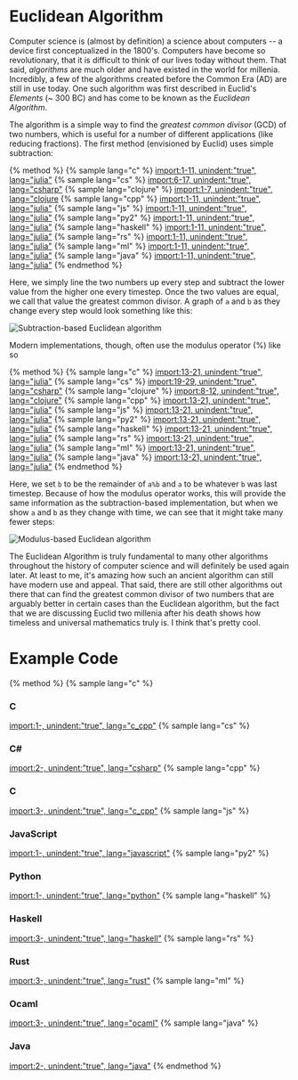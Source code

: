 <script>
MathJax.Hub.Queue(["Typeset",MathJax.Hub]);
</script>
$$ 
\newcommand{\d}{\mathrm{d}}
\newcommand{\bff}{\boldsymbol{f}}
\newcommand{\bfg}{\boldsymbol{g}}
\newcommand{\bfp}{\boldsymbol{p}}
\newcommand{\bfq}{\boldsymbol{q}}
\newcommand{\bfx}{\boldsymbol{x}}
\newcommand{\bfu}{\boldsymbol{u}}
\newcommand{\bfv}{\boldsymbol{v}}
\newcommand{\bfA}{\boldsymbol{A}}
\newcommand{\bfB}{\boldsymbol{B}}
\newcommand{\bfC}{\boldsymbol{C}}
\newcommand{\bfM}{\boldsymbol{M}}
\newcommand{\bfJ}{\boldsymbol{J}}
\newcommand{\bfR}{\boldsymbol{R}}
\newcommand{\bfT}{\boldsymbol{T}}
\newcommand{\bfomega}{\boldsymbol{\omega}}
\newcommand{\bftau}{\boldsymbol{\tau}}
$$

# Euclidean Algorithm

Computer science is (almost by definition) a science about computers -- a device first conceptualized in the 1800's. Computers have become so revolutionary, that it is difficult to think of our lives today without them. That said, *algorithms* are much older and have existed in the world for millenia. Incredibly, a few of the algorithms created before the Common Era (AD) are still in use today. One such algorithm was first described in Euclid's *Elements* (~ 300 BC) and has come to be known as the *Euclidean Algorithm*. 

The algorithm is a simple way to find the *greatest common divisor* (GCD) of two numbers, which is useful for a number of different applications (like reducing fractions). The first method (envisioned by Euclid) uses simple subtraction:

{% method %}
{% sample lang="c" %}
[import:1-11, unindent:"true", lang="julia"](code/pseudo/euclidean.pseudo)
{% sample lang="cs" %}
[import:6-17, unindent:"true", lang="csharp"](code/cs/EuclideanAlgorithmMdAdditional.cs)
{% sample lang="clojure" %}
[import:1-7, unindent:"true", lang="clojure](code/clojure/euclidean_example.clj)
{% sample lang="cpp" %}
[import:1-11, unindent:"true", lang="julia"](code/pseudo/euclidean.pseudo)
{% sample lang="js" %}
[import:1-11, unindent:"true", lang="julia"](code/pseudo/euclidean.pseudo)
{% sample lang="py2" %}
[import:1-11, unindent:"true", lang="julia"](code/pseudo/euclidean.pseudo)
{% sample lang="haskell" %}
[import:1-11, unindent:"true", lang="julia"](code/pseudo/euclidean.pseudo)
{% sample lang="rs" %}
[import:1-11, unindent:"true", lang="julia"](code/pseudo/euclidean.pseudo)
{% sample lang="ml" %}
[import:1-11, unindent:"true", lang="julia"](code/pseudo/euclidean.pseudo)
{% sample lang="java" %}
[import:1-11, unindent:"true", lang="julia"](code/pseudo/euclidean.pseudo)
{% endmethod %}

Here, we simply line the two numbers up every step and subtract the lower value from the higher one every timestep. Once the two values are equal, we call that value the greatest common divisor. A graph of `a` and `b` as they change every step would look something like this:

![Subtraction-based Euclidean algorithm](subtraction.png)

Modern implementations, though, often use the modulus operator (%) like so

{% method %}
{% sample lang="c" %}
[import:13-21, unindent:"true", lang="julia"](code/pseudo/euclidean.pseudo)
{% sample lang="cs" %}
[import:19-29, unindent:"true", lang="csharp"](code/cs/EuclideanAlgorithmMdAdditional.cs)
{% sample lang="clojure" %}
[import:8-12, unindent:"true", lang="clojure"](code/clojure/euclidean_example.clj)
{% sample lang="cpp" %}
[import:13-21, unindent:"true", lang="julia"](code/pseudo/euclidean.pseudo)
{% sample lang="js" %}
[import:13-21, unindent:"true", lang="julia"](code/pseudo/euclidean.pseudo)
{% sample lang="py2" %}
[import:13-21, unindent:"true", lang="julia"](code/pseudo/euclidean.pseudo)
{% sample lang="haskell" %}
[import:13-21, unindent:"true", lang="julia"](code/pseudo/euclidean.pseudo)
{% sample lang="rs" %}
[import:13-21, unindent:"true", lang="julia"](code/pseudo/euclidean.pseudo)
{% sample lang="ml" %}
[import:13-21, unindent:"true", lang="julia"](code/pseudo/euclidean.pseudo)
{% sample lang="java" %}
[import:13-21, unindent:"true", lang="julia"](code/pseudo/euclidean.pseudo)
{% endmethod %}

Here, we set `b` to be the remainder of `a%b` and `a` to be whatever `b` was last timestep. Because of how the modulus operator works, this will provide the same information as the subtraction-based implementation, but when we show `a` and `b` as they change with time, we can see that it might take many fewer steps:

![Modulus-based Euclidean algorithm](modulus.png)

The Euclidean Algorithm is truly fundamental to many other algorithms throughout the history of computer science and will definitely be used again later. At least to me, it's amazing how such an ancient algorithm can still have modern use and appeal. That said, there are still other algorithms out there that can find the greatest common divisor of two numbers that are arguably better in certain cases than the Euclidean algorithm, but the fact that we are discussing Euclid two millenia after his death shows how timeless and universal mathematics truly is. I think that's pretty cool.

# Example Code

{% method %}
{% sample lang="c" %}
### C
[import:1-, unindent:"true", lang="c_cpp"](code/c/euclidean_example.c)
{% sample lang="cs" %}
### C# #
[import:2-, unindent:"true", lang="csharp"](code/cs/EuclideanAlgorithmMdAdditional.cs)
{% sample lang="cpp" %}
### C
[import:3-, unindent:"true", lang="c_cpp"](code/c++/euclidean_example.cpp)
{% sample lang="js" %}
### JavaScript
[import:1-, unindent:"true", lang="javascript"](code/javascript/euclidean_example.js)
{% sample lang="py2" %}
### Python
[import:1-, unindent:"true", lang="python"](code/python2/euclidean_example.py)
{% sample lang="haskell" %}
### Haskell
[import:3-, unindent:"true", lang="haskell"](code/haskell/euclidean_example.hs)
{% sample lang="rs" %}
### Rust
[import:3-, unindent:"true", lang="rust"](code/rust/euclidean_example.rs)
{% sample lang="ml" %}
### Ocaml
[import:3-, unindent:"true", lang="ocaml"](code/ocaml/euclidean_example.ml)
{% sample lang="java" %}
### Java
[import:2-, unindent:"true", lang="java"](code/java/euclidean_example.jar)
{% endmethod %}
